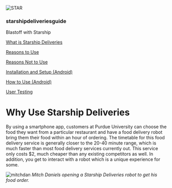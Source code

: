 ![STAR](https://starshipdeliveriesguide.files.wordpress.com/2019/10/cropped-starshiplogo.jpg)

### **starshipdeliveriesguide**

Blastoff with Starship

[What is Starship Deliveries](index.md)

[Reasons to Use](why.md)

[Reasons Not to Use](whynot.md)

[Installation and Setup (Android)](setup.md)

[How to Use (Android)](how.md)

[User Testing](usertesting.md)

# Why Use Starship Deliveries

By using a smartphone app, customers at Purdue University can choose the food they want from a particular restaurant and have a food delivery robot bring them their food within an hour of ordering. The timetable for this food delivery service is generally closer to the 20-40 minute range, which is much faster than most food delivery services currently out. This service only costs $2, much cheaper than any existing competitors as well. In addition, you get to interact with a robot which is a unique experience for some.

![mitchdan](https://starshipdeliveriesguide.files.wordpress.com/2019/10/goodstarshiprobot.jpg)
*Mitch Daniels opening a Starship Deliveries robot to get his food order.*
